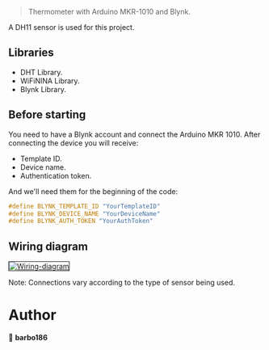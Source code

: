   >Thermometer with Arduino MKR-1010 and Blynk.
  
  A DH11 sensor is used for this project.
  ## Libraries
  - DHT Library.
  - WiFiNINA Library.
  - Blynk Library.
  
  ## Before starting
  You need to have a Blynk account and connect the Arduino MKR 1010.
  After connecting the device you will receive:
  - Template ID.
  - Device name.
  - Authentication token.
  
  And we'll need them for the beginning of the code:
  ```ino
  #define BLYNK_TEMPLATE_ID "YourTemplateID"
  #define BLYNK_DEVICE_NAME "YourDeviceName"                 
  #define BLYNK_AUTH_TOKEN "YourAuthToken"
  ```
  
  ## Wiring diagram
 <a href="https://ibb.co/0hXTRpx"><img src="https://i.ibb.co/Wg3Z4NL/Wiring-diagram.png" alt="Wiring-diagram" border="1"></a>
 
 Note: Connections vary according to the type of sensor being used.
 
 # Author

👤 **barbo186**
